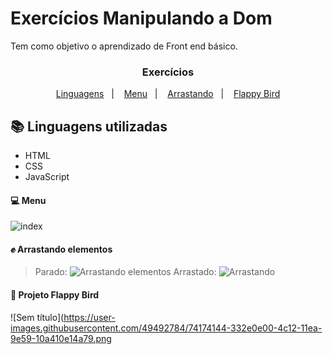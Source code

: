 # Exercícios Manipulando a Dom
Tem como objetivo o aprendizado de Front end básico.

<h3 align="center">Exercícios</h3>
<p align="center">
  <a href="#books-linguagens-utilizadas">Linguagens</a>&nbsp;&nbsp;&nbsp;|&nbsp;&nbsp;&nbsp;
  <a href="#computer-menu">Menu</a>&nbsp;&nbsp;&nbsp;|&nbsp;&nbsp;&nbsp;
  <a href="#fist-arrastando-elementos">Arrastando</a>&nbsp;&nbsp;&nbsp;|&nbsp;&nbsp;&nbsp;
  <a href="#baby_chick-projeto-flappy-bird">Flappy Bird</a>
</p>

## :books: Linguagens utilizadas 
- HTML
- CSS
- JavaScript



#### :computer: Menu

![index](https://user-images.githubusercontent.com/49492784/74173688-4e4c4e00-4c11-11ea-853e-2a1a166f7848.png)

#### :fist: Arrastando elementos
> Parado:
![Arrastando elementos](https://user-images.githubusercontent.com/49492784/74173857-a4b98c80-4c11-11ea-972e-8aa0006e86fb.png)
> Arrastado:
![Arrastando](https://user-images.githubusercontent.com/49492784/74173910-bdc23d80-4c11-11ea-9740-914463637e2e.png)

#### :baby_chick: Projeto Flappy Bird
![Sem título](https://user-images.githubusercontent.com/49492784/74174144-332e0e00-4c12-11ea-9e59-10a410e14a79.png
